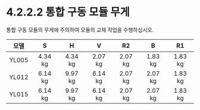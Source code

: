 # 4.2.2.2 통합 구동 모듈 무게

통합 구동 모듈의 무게에 주의하여 모듈의 교체 작업을 수행하십시오.

| **모델** |  **S**  |  **H**  |  **V**  |  **R2** |  **B**  |  **R1** |
| :----: | :-----: | :-----: | :-----: | :-----: | :-----: | :-----: |
|  YL005 | 4.34 kg | 4.34 kg | 2.07 kg | 2.07 kg | 1.83 kg | 1.83 kg |
|  YL012 | 6.14 kg | 9.97 kg | 6.14 kg | 2.07 kg | 2.07 kg | 1.83 kg |
|  YL015 | 6.14 kg | 9.97 kg | 6.14 kg | 2.07 kg | 2.07 kg | 1.83 kg |
